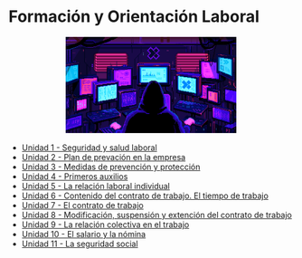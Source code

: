# Formación y Orientación Laboral

<div align=center>
<img src="../extras/pixel-jeff-matrix-s.gif" alt="me" width="60%">
</div>

- [Unidad 1 - Seguridad y salud laboral](https://github.com/Chugani05/1-DAW/tree/main/FOL/UT01)
- [Unidad 2 - Plan de prevación en la empresa]()
- [Unidad 3 - Medidas de prevención y protección](https://github.com/Chugani05/1-DAW/tree/main/FOL/UT03)
- [Unidad 4 - Primeros auxilios]()
- [Unidad 5 - La relación laboral individual](https://github.com/Chugani05/1-DAW/tree/main/FOL/UT05)
- [Unidad 6 - Contenido del contrato de trabajo. El tiempo de trabajo](https://github.com/Chugani05/1-DAW/tree/main/FOL/UT06)
- [Unidad 7 - El contrato de trabajo](https://github.com/Chugani05/1-DAW/tree/main/FOL/UT07)
- [Unidad 8 - Modificación, suspensión y extención del contrato de trabajo](https://github.com/Chugani05/1-DAW/tree/main/FOL/UT08)
- [Unidad 9 - La relación colectiva en el trabajo](https://github.com/Chugani05/1-DAW/tree/main/FOL/UT09)
- [Unidad 10 - El salario y la nómina](https://github.com/Chugani05/1-DAW/tree/main/FOL/UT010)
- [Unidad 11 - La seguridad social](https://github.com/Chugani05/1-DAW/tree/main/FOL/UT011)